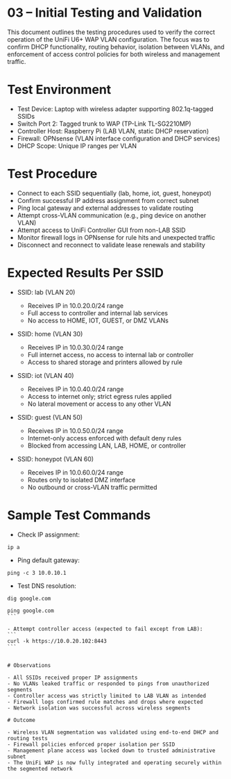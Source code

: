 # 03 – Initial Testing and Validation

This document outlines the testing procedures used to verify the correct operation of the UniFi U6+ WAP VLAN configuration. The focus was to confirm DHCP functionality, routing behavior, isolation between VLANs, and enforcement of access control policies for both wireless and management traffic.

# Test Environment

- Test Device: Laptop with wireless adapter supporting 802.1q-tagged SSIDs
- Switch Port 2: Tagged trunk to WAP (TP-Link TL-SG2210MP)
- Controller Host: Raspberry Pi (LAB VLAN, static DHCP reservation)
- Firewall: OPNsense (VLAN interface configuration and DHCP services)
- DHCP Scope: Unique IP ranges per VLAN

# Test Procedure

- Connect to each SSID sequentially (lab, home, iot, guest, honeypot)
- Confirm successful IP address assignment from correct subnet
- Ping local gateway and external addresses to validate routing
- Attempt cross-VLAN communication (e.g., ping device on another VLAN)
- Attempt access to UniFi Controller GUI from non-LAB SSID
- Monitor firewall logs in OPNsense for rule hits and unexpected traffic
- Disconnect and reconnect to validate lease renewals and stability

# Expected Results Per SSID

- SSID: lab (VLAN 20)
  - Receives IP in 10.0.20.0/24 range
  - Full access to controller and internal lab services
  - No access to HOME, IOT, GUEST, or DMZ VLANs

- SSID: home (VLAN 30)
  - Receives IP in 10.0.30.0/24 range
  - Full internet access, no access to internal lab or controller
  - Access to shared storage and printers allowed by rule

- SSID: iot (VLAN 40)
  - Receives IP in 10.0.40.0/24 range
  - Access to internet only; strict egress rules applied
  - No lateral movement or access to any other VLAN

- SSID: guest (VLAN 50)
  - Receives IP in 10.0.50.0/24 range
  - Internet-only access enforced with default deny rules
  - Blocked from accessing LAN, LAB, HOME, or controller

- SSID: honeypot (VLAN 60)
  - Receives IP in 10.0.60.0/24 range
  - Routes only to isolated DMZ interface
  - No outbound or cross-VLAN traffic permitted

# Sample Test Commands

- Check IP assignment:

```
ip a
```

- Ping default gateway: 
```
ping -c 3 10.0.10.1
```

- Test DNS resolution:
````
dig google.com

ping google.com
```

- Attempt controller access (expected to fail except from LAB):
```
curl -k https://10.0.20.102:8443
```


# Observations

- All SSIDs received proper IP assignments
- No VLANs leaked traffic or responded to pings from unauthorized segments
- Controller access was strictly limited to LAB VLAN as intended
- Firewall logs confirmed rule matches and drops where expected
- Network isolation was successful across wireless segments

# Outcome

- Wireless VLAN segmentation was validated using end-to-end DHCP and routing tests
- Firewall policies enforced proper isolation per SSID
- Management plane access was locked down to trusted administrative subnet
- The UniFi WAP is now fully integrated and operating securely within the segmented network



























